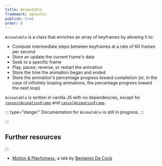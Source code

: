 ```yaml
---
title: Animatable
framework: agnostic
publish: true
order: 0
---
```


`Animatable` is a class that enriches an array of keyframes by allowing it to:
- Compute intermediate steps between keyframes at a rate of 60 frames per second
- Store an update the current frame's data
- Seek to a specific frame
- Play, pause, reverse, or restart the animation
- Store the time the animation began and ended
- Store the animation's percentage progress toward completion (or, in the case of infinitely looping animations, the percentage progress toward the next loop)

`Animatable` is written in vanilla JS with no dependencies, except for [`requestAnimationFrame`](https://developer.mozilla.org/en-US/docs/Web/API/window/requestAnimationFrame) and [`cancelAnimationFrame`](https://developer.mozilla.org/en-US/docs/Web/API/window/cancelAnimationFrame).

::: type="danger"
Documentation for `Animatable` is still in progress.
:::

:::
## Further resources
:::

- [Motion & Playfulness](https://vimeo.com/282452432), a talk by [Benjamin De Cock](https://twitter.com/bdc)
